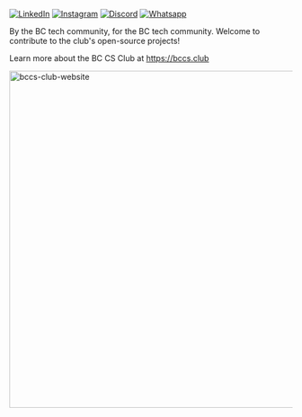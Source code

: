 [![LinkedIn](https://img.shields.io/badge/%40bc--compsci--club---?logo=linkedin&logoColor=ffffff&color=882346)](https://www.linkedin.com/company/bc-compsci-club/)
[![Instagram](https://img.shields.io/badge/%40bccs.club---?logo=instagram&logoColor=ffffff&color=882346)](https://www.instagram.com/bccs.club/)
[![Discord](https://img.shields.io/badge/Brooklyn_College_Computer_Science_Club---?logo=discord&logoColor=ffffff&color=882346)](https://discord.com/invite/C77eXN8bHT)
[![Whatsapp](https://img.shields.io/badge/Computer_Science_Club---?logo=whatsapp&logoColor=ffffff&color=882346)](https://chat.whatsapp.com/ISU51DWQHSL0wQ7SoEAKa0)

By the BC tech community, for the BC tech community. Welcome to contribute to the club's open-source projects!

Learn more about the BC CS Club at https://bccs.club

<a href="https://bccs.club"><img width="600" alt="bccs-club-website" src="https://github.com/user-attachments/assets/a43367a3-70ab-4eef-a3d7-e50ffb62a547"></a>
